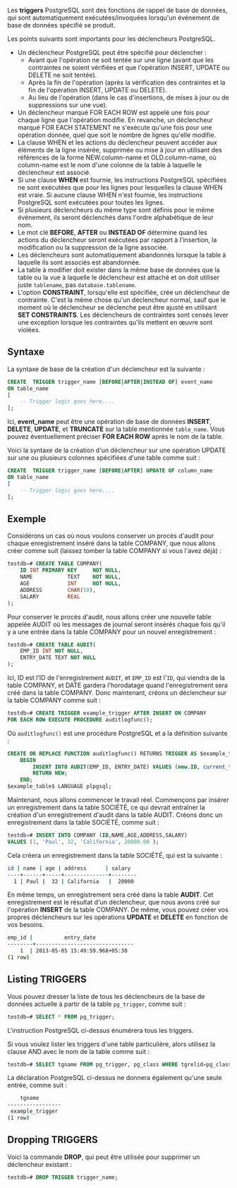 Les **triggers** PostgreSQL sont des fonctions de rappel de base de données, qui sont automatiquement exécutées/invoquées lorsqu'un événement de base de données spécifié se produit.

Les points suivants sont importants pour les déclencheurs PostgreSQL.

- Un déclencheur PostgreSQL peut être spécifié pour déclencher :
    - Avant que l'opération ne soit tentée sur une ligne (avant que les contraintes ne soient vérifiées et que l'opération INSERT, UPDATE ou DELETE ne soit tentée).
    - Après la fin de l'opération (après la vérification des contraintes et la fin de l'opération INSERT, UPDATE ou DELETE).
    - Au lieu de l'opération (dans le cas d'insertions, de mises à jour ou de suppressions sur une vue).
- Un déclencheur marqué FOR EACH ROW est appelé une fois pour chaque ligne que l'opération modifie. En revanche, un déclencheur marqué FOR EACH STATEMENT ne s'exécute qu'une fois pour une opération donnée, quel que soit le nombre de lignes qu'elle modifie.
- La clause WHEN et les actions du déclencheur peuvent accéder aux éléments de la ligne insérée, supprimée ou mise à jour en utilisant des références de la forme NEW.column-name et OLD.column-name, où column-name est le nom d'une colonne de la table à laquelle le déclencheur est associé.
- Si une clause **WHEN** est fournie, les instructions PostgreSQL spécifiées ne sont exécutées que pour les lignes pour lesquelles la clause WHEN est vraie. Si aucune clause WHEN n'est fournie, les instructions PostgreSQL sont exécutées pour toutes les lignes.
- Si plusieurs déclencheurs du même type sont définis pour le même événement, ils seront déclenchés dans l'ordre alphabétique de leur nom.
- Le mot clé **BEFORE**, **AFTER** ou **INSTEAD OF** détermine quand les actions du déclencheur seront exécutées par rapport à l'insertion, la modification ou la suppression de la ligne associée.
- Les déclencheurs sont automatiquement abandonnés lorsque la table à laquelle ils sont associés est abandonnée.
- La table à modifier doit exister dans la même base de données que la table ou la vue à laquelle le déclencheur est attaché et on doit utiliser juste ```tablename```, pas ```database.tablename```.
- L'option **CONSTRAINT**, lorsqu'elle est spécifiée, crée un déclencheur de contrainte. C'est la même chose qu'un déclencheur normal, sauf que le moment où le déclencheur se déclenche peut être ajusté en utilisant **SET CONSTRAINTS**. Les déclencheurs de contraintes sont censés lever une exception lorsque les contraintes qu'ils mettent en œuvre sont violées.

## Syntaxe

La syntaxe de base de la création d'un déclencheur est la suivante :

```sql
CREATE  TRIGGER trigger_name [BEFORE|AFTER|INSTEAD OF] event_name
ON table_name
[
    -- Trigger logic goes here....
];
```

Ici, **event_name** peut être une opération de base de données **INSERT**, **DELETE**, **UPDATE**, et **TRUNCATE** sur la table mentionnée ```table_name```. Vous pouvez éventuellement préciser **FOR EACH ROW** après le nom de la table.

Voici la syntaxe de la création d'un déclencheur sur une opération UPDATE sur une ou plusieurs colonnes spécifiées d'une table comme suit :

```sql
CREATE  TRIGGER trigger_name [BEFORE|AFTER] UPDATE OF column_name
ON table_name
[
    -- Trigger logic goes here....
];
```

## Exemple

Considérons un cas où nous voulons conserver un procès d'audit pour chaque enregistrement inséré dans la table COMPANY, que nous allons créer comme suit (laissez tomber la table COMPANY si vous l'avez déjà) :

```sql
testdb=# CREATE TABLE COMPANY(
    ID INT PRIMARY KEY     NOT NULL,
    NAME           TEXT    NOT NULL,
    AGE            INT     NOT NULL,
    ADDRESS        CHAR(50),
    SALARY         REAL
);
```

Pour conserver le procès d'audit, nous allons créer une nouvelle table appelée AUDIT où les messages de journal seront insérés chaque fois qu'il y a une entrée dans la table COMPANY pour un nouvel enregistrement :

```sql
testdb=# CREATE TABLE AUDIT(
    EMP_ID INT NOT NULL,
    ENTRY_DATE TEXT NOT NULL
);
```

Ici, ID est l'ID de l'enregistrement ```AUDIT```, et ```EMP_ID``` est l'```ID```, qui viendra de la table COMPANY, et DATE gardera l'horodatage quand l'enregistrement sera créé dans la table COMPANY. Donc maintenant, créons un déclencheur sur la table COMPANY comme suit :

```sql
testdb=# CREATE TRIGGER example_trigger AFTER INSERT ON COMPANY
FOR EACH ROW EXECUTE PROCEDURE auditlogfunc();
```

Où ```auditlogfunc()``` est une procédure PostgreSQL et a la définition suivante :

```sql
CREATE OR REPLACE FUNCTION auditlogfunc() RETURNS TRIGGER AS $example_table$
    BEGIN
        INSERT INTO AUDIT(EMP_ID, ENTRY_DATE) VALUES (new.ID, current_timestamp);
        RETURN NEW;
    END;
$example_table$ LANGUAGE plpgsql;
```

Maintenant, nous allons commencer le travail réel. Commençons par insérer un enregistrement dans la table SOCIÉTÉ, ce qui devrait entraîner la création d'un enregistrement d'audit dans la table AUDIT. Créons donc un enregistrement dans la table SOCIÉTÉ, comme suit :

```sql
testdb=# INSERT INTO COMPANY (ID,NAME,AGE,ADDRESS,SALARY)
VALUES (1, 'Paul', 32, 'California', 20000.00 );
```

Cela créera un enregistrement dans la table SOCIÉTÉ, qui est la suivante :

```bash
id | name | age | address      | salary
----+------+-----+--------------+--------
  1 | Paul |  32 | California   |  20000
```

En même temps, un enregistrement sera créé dans la table **AUDIT**. Cet enregistrement est le résultat d'un déclencheur, que nous avons créé sur l'opération **INSERT** de la table COMPANY. De même, vous pouvez créer vos propres déclencheurs sur les opérations **UPDATE** et **DELETE** en fonction de vos besoins.

```bash
emp_id |          entry_date
--------+-------------------------------
    1  | 2013-05-05 15:49:59.968+05:30
(1 row)
```

## Listing TRIGGERS

Vous pouvez dresser la liste de tous les déclencheurs de la base de données actuelle à partir de la table ```pg_trigger```, comme suit :

```sql
testdb=# SELECT * FROM pg_trigger;
```

L'instruction PostgreSQL ci-dessus énumérera tous les triggers.

Si vous voulez lister les triggers d'une table particulière, alors utilisez la clause AND avec le nom de la table comme suit :

```sql
testdb=# SELECT tgname FROM pg_trigger, pg_class WHERE tgrelid=pg_class.oid AND relname='company';
```

La déclaration PostgreSQL ci-dessus ne donnera également qu'une seule entrée, comme suit :

```bash
    tgname
-----------------
 example_trigger
(1 row)
```

## Dropping TRIGGERS

Voici la commande **DROP**, qui peut être utilisée pour supprimer un déclencheur existant :

```sql
testdb=# DROP TRIGGER trigger_name;
```
